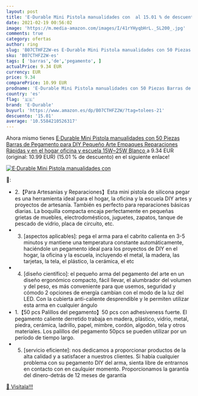 ```yaml
---
layout: post
title: 'E·Durable Mini Pistola manualidades con  al 15.01 % de descuento'
date: 2021-02-19 00:56:02
image: 'https://m.media-amazon.com/images/I/41rYHyqbHrL._SL200_.jpg'
comments: true
category: ofertas
author: ring
slug: 'B07CTHFZ2W-es E·Durable Mini Pistola manualidades con 50 Piezas Barras...'
sku: 'B07CTHFZ2W-es'
tags: [ 'barras','de','pegamento', ]
actualPrice: 9.34 EUR
currency: EUR
price: 9.34
comparePrice: 10.99 EUR
prodname: 'E·Durable Mini Pistola manualidades con 50 Piezas Barras de Pegamento para DIY Pequeño Arte  Empaques  Reparaciones Rápidas y en el hogar  oficina y escuela   15W~25W  Blanco '
country: 'es'
flag: '🇪🇸'
brand: 'E·Durable'
buyurl: 'https://www.amazon.es/dp/B07CTHFZ2W/?tag=tolees-21'
descuento: '15.01'
average: '10.5584210526317'
---
```


Ahora mismo tienes [E·Durable Mini Pistola manualidades con 50 Piezas Barras de Pegamento para DIY Pequeño Arte  Empaques  Reparaciones Rápidas y en el hogar  oficina y escuela   15W~25W  Blanco ](https://www.amazon.es/dp/B07CTHFZ2W/?tag=tolees-21) a 9.34 EUR (original: 10.99 EUR) (15.01 %  de descuento) en el siguiente enlace!

[![E·Durable Mini Pistola manualidades con ](https://m.media-amazon.com/images/I/41rYHyqbHrL._SL200_.jpg)](https://www.amazon.es/dp/B07CTHFZ2W/?tag=tolees-21)

🔎:

- 2.【Para Artesanías y Reparaciones】Esta mini pistola de silicona pegar es una herramienta ideal para el hogar, la oficina y la escuela DIY artes y proyectos de artesanía. También es perfecto para reparaciones básicas diarias. La boquilla compacta encaja perfectamente en pequeñas grietas de muebles, electrodomésticos, juguetes, zapatos, tanque de pescado de vidrio, placa de circuito, etc.
- 3. [aspectos aplicables]: pega el arma para el cabrito calienta en 3-5 minutos y mantiene una temperatura constante automáticamente, haciéndole un pegamento ideal para los proyectos de DIY en el hogar, la oficina y la escuela, incluyendo el metal, la madera, las tarjetas, la tela, el plástico, la cerámica, el etc
- 4. [diseño científico]: el pequeño arma del pegamento del arte en un diseño ergonómico compacto, fácil llevar, el alumbrador del volumen y del peso, es más conveniente para que usemos, seguridad y cómodo 2 opciones de energía cambian con el modo de la luz del LED. Con la cubierta anti-caliente desprendible y le permiten utilizar esta arma en cualquier ángulo
- 1.【50 pcs Palillos del pegamento】50 pcs con adhesiveness fuerte. El pegamento caliente derretido trabaja en madera, plástico, vidrio, metal, piedra, cerámica, ladrillo, papel, mimbre, cordón, algodón, tela y otros materiales. Los palillos del pegamento 50pcs se pueden utilizar por un período de tiempo largo.
- 5. [servicio eficiente]: nos dedicamos a proporcionar productos de la alta calidad y a satisfacer a nuestros clientes. Si había cualquier problema con su pegamento DIY del arma, sienta libre de entrarnos en contacto con en caulquier momento. Proporcionamos la garantía del dinero-detrás de 12 meses de garantía

[🛒 Visítala!!!](https://www.amazon.es/dp/B07CTHFZ2W/?tag=tolees-21)

